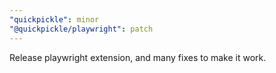 ```yaml
---
"quickpickle": minor
"@quickpickle/playwright": patch
---
```


Release playwright extension, and many fixes to make it work.
